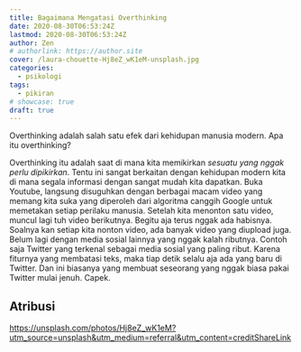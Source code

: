 ```yaml
---
title: Bagaimana Mengatasi Overthinking
date: 2020-08-30T06:53:24Z
lastmod: 2020-08-30T06:53:24Z
author: Zen
# authorlink: https://author.site
cover: /laura-chouette-Hj8eZ_wK1eM-unsplash.jpg
categories:
  - psikologi
tags:
  - pikiran
# showcase: true
draft: true
---
```


Overthinking adalah salah satu efek dari kehidupan manusia modern. Apa itu overthinking?

<!--more-->

Overthinking itu adalah saat di mana kita memikirkan _sesuatu yang nggak perlu dipikirkan_. Tentu ini sangat berkaitan dengan kehidupan modern kita di mana segala informasi dengan sangat mudah kita dapatkan. Buka Youtube, langsung disuguhkan dengan berbagai macam video yang memang kita suka yang diperoleh dari algoritma canggih Google untuk memetakan setiap perilaku manusia. Setelah kita menonton satu video, muncul lagi tuh video berikutnya. Begitu aja terus nggak ada habisnya. Soalnya kan setiap kita nonton video, ada banyak video yang diupload juga. Belum lagi dengan media sosial lainnya yang nggak kalah ributnya. Contoh saja Twitter yang terkenal sebagai media sosial yang paling ribut. Karena fiturnya yang membatasi teks, maka tiap detik selalu aja ada yang baru di Twitter. Dan ini biasanya yang membuat seseorang yang nggak biasa pakai Twitter mulai jenuh. Capek. 

## Atribusi

<https://unsplash.com/photos/Hj8eZ_wK1eM?utm_source=unsplash&utm_medium=referral&utm_content=creditShareLink>
